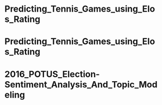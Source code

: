 # Predicting_Tennis_Games_using_Elos_Rating
# Predicting_Tennis_Games_using_Elos_Rating
# 2016_POTUS_Election-Sentiment_Analysis_And_Topic_Modeling
